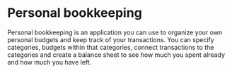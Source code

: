 # Personal bookkeeping
Personal bookkeeping is an application you can use to organize your own personal budgets and keep track of your transactions.
You can specify categories, budgets within that categories, connect transactions to the categories and create a balance sheet
to see how much you spent already and how much you have left.
